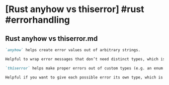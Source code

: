 # [Rust anyhow vs thiserror] #rust #errorhandling

## Rust anyhow vs thiserror.md

```markdown
`anyhow` helps create error values out of arbitrary strings.

Helpful to wrap error messages that don’t need distinct types, which is often the case in applications that just end up logging the error and don’t need to distinguish between lots of types.

`thiserror` helps make proper errors out of custom types (e.g. an enum with lots of different variants).

Helpful if you want to give each possible error its own type, which is often the case in libraries.
```

